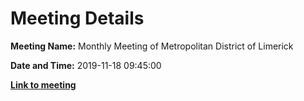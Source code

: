 # Meeting Details

**Meeting Name:** Monthly Meeting of Metropolitan District of Limerick

**Date and Time:** 2019-11-18 09:45:00

**<a href="https://www.limerick.ie/council/whats-on/monthly-meeting-metropolitan-district-limerick-56" target="_blank">Link to meeting</a>**
